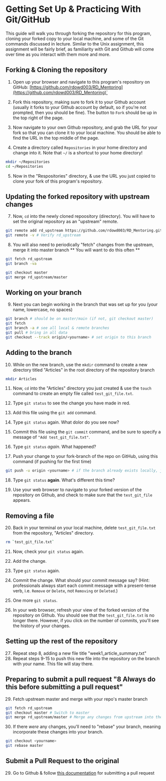 # Getting Set Up & Practicing With Git/GitHub

This guide will walk you through forking the repository for this
program, cloning your forked copy to your local machine, and some of the
Git commands discussed in lecture. Similar to the Unix assignment, this
assignment will be fairly brief, as familiarity with Git and Github will
come over time as you interact with them more and more.

## Forking & Cloning the repository
1. Open up your browser and navigate to this program's repository on GitHub:
[https://github.com/rdowd003/RD_Mentoring](https://github.com/rdowd003/RD_Mentoring)`

2. Fork this repository, making sure to fork it to your Github
account (usually it forks to your Github account by default, so if you're not
prompted, then you should be fine). The button to `Fork` should be up in the
top right of the page.

3. Now navigate to your own Github repository, and grab the URL for your
fork so that you can clone it to your local machine. You should be able
to find the URL in the top middle of the page.

4. Create a directory called `Repositories` in your home directory and change into it. Note that `~/` is a shortcut to your home directory!
```bash
mkdir ~/Repositories
cd ~/Repositories
```

5. Now in the "Respositories" directory, & use the URL you just copied to clone your fork of this program's repository. 


## Updating the forked repository with upstream changes
7. Now, `cd` into the newly cloned repoository (directory). You will have to set the original repository as an "upstream" remote.
```bash
git remote add rd_upstream https://github.com/rdowd003/RD_Mentoring.git
git remote -v # Verify rd_upstream
```

8. You will also need to periodically "fetch" changes from the upstream, merge it into master branch ** You will want to do this often **
```bash
git fetch rd_upstream
git branch -va

git checkout master
git merge rd_upstream/master
```

## Working on your branch
9. Next you can begin working in the branch that was set up for you (your name, lowercase, no spaces)
```bash
git branch # should be on master/main (if not, git checkout master)
git fetch
git branch -a # see all local & remote branches
git pull # bring in all data
git checkout --track origin/<yourname> # set origin to this branch
```

## Adding to the branch
10. While on the new branch, use the `mkdir` command to create a new directory titled "Articles" in the root directory of the repository branch
```bash
mkdir Articles
```

11. Now, `cd` into the "Articles" directory you just created & use the `touch` command to create an empty file called `test_git_file.txt`.

12. Type `git status` to see the change you have made in red.

13. Add this file using the `git add` command.

14. Type `git status` again. What dolor do you see now?

15. Commit this file using the `git commit` command, and be sure to specify a message of `"Add test_git_file.txt"`.

16. Type `git status` *again*. What happened?

17. Push your change to your fork-branch of the repo on GitHub, using this command (if pushing for the first time)
```bash
git push -u origin <yourname> # if the branch already exists locally, just use `git push`
```

18. Type `git status` **again**. What's different this time?

19. Use your web browser to navigate to your forked version of the repository on Github, and check to make sure that the `test_git_file` appears.

## Removing a file
20. Back in your terminal on your local machine, delete `test_git_file.txt` from
the repository, "Articles" directory.
```bash
rm `test_git_file.txt`
```

21. Now, check your `git status` again.

22. Add the change.

23. Type `git status` again.

24. Commit the change. What should your commit message say? (Hint: professionals always start each commit message with a present-tense verb, i.e. `Remove` or `Delete`, not `Removing` or `Deleted`.)

25. One more `git status`.

26. In your web browser, refresh your view of the forked version of the repository on Github. You should see that the `test_git_file.txt` is no longer there. However, if you click on the number of commits, you'll see the history of your changes.

## Setting up the rest of the repository
27. Repeat step 8, adding a new file title "week1_article_summary.txt"
28. Repeat steps 9-15 to push this new file into the repository on the branch with your name. This file will stay there. 

## Preparing to submit a pull request "8 Always do this before submitting a pull request"
29. Fetch upstream master and merge with your repo's master branch
```bash
git fetch rd_upstream
git checkout master # Switch to master
git merge rd_upstream/master # Merge any changes from upstream into the master branch
```

30. If there *were* any changes, you'll need to "rebase" your branch, meaning incorporate these changes into your branch.
```bash
git checkout <yourname>
git rebase master
```

## Submit a Pull Request to the original
29. Go to Github & follow [this documentation](https://gist.github.com/Chaser324/ce0505fbed06b947d962) for submitting a pull request